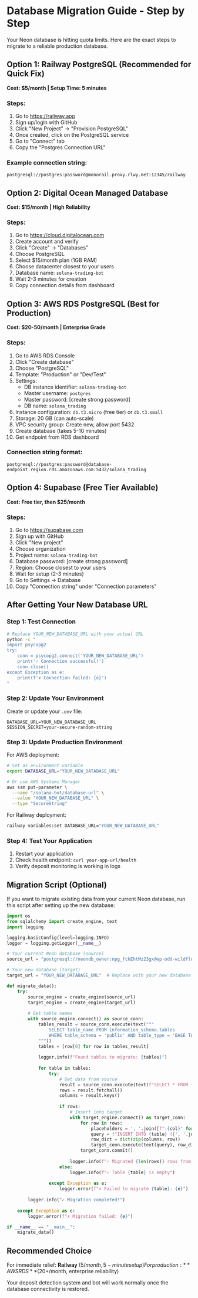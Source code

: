# Database Migration Guide - Step by Step

Your Neon database is hitting quota limits. Here are the exact steps to migrate to a reliable production database.

## Option 1: Railway PostgreSQL (Recommended for Quick Fix)
**Cost: $5/month | Setup Time: 5 minutes**

### Steps:
1. Go to https://railway.app
2. Sign up/login with GitHub
3. Click "New Project" → "Provision PostgreSQL"
4. Once created, click on the PostgreSQL service
5. Go to "Connect" tab
6. Copy the "Postgres Connection URL"

### Example connection string:
```
postgresql://postgres:password@monorail.proxy.rlwy.net:12345/railway
```

## Option 2: Digital Ocean Managed Database
**Cost: $15/month | High Reliability**

### Steps:
1. Go to https://cloud.digitalocean.com
2. Create account and verify
3. Click "Create" → "Databases"
4. Choose PostgreSQL
5. Select $15/month plan (1GB RAM)
6. Choose datacenter closest to your users
7. Database name: `solana-trading-bot`
8. Wait 2-3 minutes for creation
9. Copy connection details from dashboard

## Option 3: AWS RDS PostgreSQL (Best for Production)
**Cost: $20-50/month | Enterprise Grade**

### Steps:
1. Go to AWS RDS Console
2. Click "Create database"
3. Choose "PostgreSQL"
4. Template: "Production" or "Dev/Test"
5. Settings:
   - DB instance identifier: `solana-trading-bot`
   - Master username: `postgres`
   - Master password: [create strong password]
   - DB name: `solana_trading`
6. Instance configuration: `db.t3.micro` (free tier) or `db.t3.small`
7. Storage: 20 GB (can auto-scale)
8. VPC security group: Create new, allow port 5432
9. Create database (takes 5-10 minutes)
10. Get endpoint from RDS dashboard

### Connection string format:
```
postgresql://postgres:password@database-endpoint.region.rds.amazonaws.com:5432/solana_trading
```

## Option 4: Supabase (Free Tier Available)
**Cost: Free tier, then $25/month**

### Steps:
1. Go to https://supabase.com
2. Sign up with GitHub
3. Click "New project"
4. Choose organization
5. Project name: `solana-trading-bot`
6. Database password: [create strong password]
7. Region: Choose closest to your users
8. Wait for setup (2-3 minutes)
9. Go to Settings → Database
10. Copy "Connection string" under "Connection parameters"

## After Getting Your New Database URL

### Step 1: Test Connection
```bash
# Replace YOUR_NEW_DATABASE_URL with your actual URL
python -c "
import psycopg2
try:
    conn = psycopg2.connect('YOUR_NEW_DATABASE_URL')
    print('✓ Connection successful!')
    conn.close()
except Exception as e:
    print(f'✗ Connection failed: {e}')
"
```

### Step 2: Update Your Environment
Create or update your `.env` file:
```
DATABASE_URL=YOUR_NEW_DATABASE_URL
SESSION_SECRET=your-secure-random-string
```

### Step 3: Update Production Environment
For AWS deployment:
```bash
# Set as environment variable
export DATABASE_URL="YOUR_NEW_DATABASE_URL"

# Or use AWS Systems Manager
aws ssm put-parameter \
  --name "/solana-bot/database-url" \
  --value "YOUR_NEW_DATABASE_URL" \
  --type "SecureString"
```

For Railway deployment:
```bash
railway variables:set DATABASE_URL="YOUR_NEW_DATABASE_URL"
```

### Step 4: Test Your Application
1. Restart your application
2. Check health endpoint: `curl your-app-url/health`
3. Verify deposit monitoring is working in logs

## Migration Script (Optional)

If you want to migrate existing data from your current Neon database, run this script after setting up the new database:

```python
import os
from sqlalchemy import create_engine, text
import logging

logging.basicConfig(level=logging.INFO)
logger = logging.getLogger(__name__)

# Your current Neon database (source)
source_url = "postgresql://neondb_owner:npg_fckEhtMz23gx@ep-odd-wildflower-a212fu4p-pooler.eu-central-1.aws.neon.tech/neondb?sslmode=require"

# Your new database (target)
target_url = "YOUR_NEW_DATABASE_URL"  # Replace with your new database URL

def migrate_data():
    try:
        source_engine = create_engine(source_url)
        target_engine = create_engine(target_url)
        
        # Get table names
        with source_engine.connect() as source_conn:
            tables_result = source_conn.execute(text("""
                SELECT table_name FROM information_schema.tables 
                WHERE table_schema = 'public' AND table_type = 'BASE TABLE'
            """))
            tables = [row[0] for row in tables_result]
            
            logger.info(f"Found tables to migrate: {tables}")
            
            for table in tables:
                try:
                    # Get data from source
                    result = source_conn.execute(text(f"SELECT * FROM {table}"))
                    rows = result.fetchall()
                    columns = result.keys()
                    
                    if rows:
                        # Insert into target
                        with target_engine.connect() as target_conn:
                            for row in rows:
                                placeholders = ', '.join([f":{col}" for col in columns])
                                query = f"INSERT INTO {table} ({', '.join(columns)}) VALUES ({placeholders})"
                                row_dict = dict(zip(columns, row))
                                target_conn.execute(text(query), row_dict)
                            target_conn.commit()
                        
                        logger.info(f"✓ Migrated {len(rows)} rows from {table}")
                    else:
                        logger.info(f"✓ Table {table} is empty")
                        
                except Exception as e:
                    logger.error(f"✗ Failed to migrate {table}: {e}")
        
        logger.info("✓ Migration completed!")
        
    except Exception as e:
        logger.error(f"✗ Migration failed: {e}")

if __name__ == "__main__":
    migrate_data()
```

## Recommended Choice

For immediate relief: **Railway** ($5/month, 5-minute setup)
For production: **AWS RDS** ($20+/month, enterprise reliability)

Your deposit detection system and bot will work normally once the database connectivity is restored.